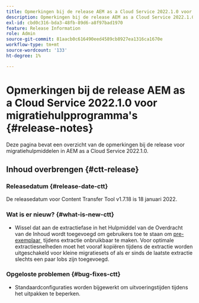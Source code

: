 ```yaml
---
title: Opmerkingen bij de release AEM as a Cloud Service 2022.1.0 voor migratiehulpprogramma's
description: Opmerkingen bij de release AEM as a Cloud Service 2022.1.0 voor migratiehulpprogramma's
exl-id: cbd0c316-bda3-48fb-89d6-a8f97bad1970
feature: Release Information
role: Admin
source-git-commit: 81aacb0c616490eed4589cb8927ea1316ca1670e
workflow-type: tm+mt
source-wordcount: '133'
ht-degree: 1%

---
```


# Opmerkingen bij de release AEM as a Cloud Service 2022.1.0 voor migratiehulpprogramma&#39;s {#release-notes}

Deze pagina bevat een overzicht van de opmerkingen bij de release voor migratiehulpmiddelen in AEM as a Cloud Service 2022.1.0.

## Inhoud overbrengen {#ctt-release}

### Releasedatum {#release-date-ctt}

De releasedatum voor Content Transfer Tool v1.7.18 is 18 januari 2022.

### Wat is er nieuw? {#what-is-new-ctt}

* Wissel dat aan de extractiefase in het Hulpmiddel van de Overdracht van de Inhoud wordt toegevoegd om gebruikers toe te staan om [&#x200B; pre-exemplaar &#x200B;](https://experienceleague.adobe.com/docs/experience-manager-cloud-service/moving/cloud-migration/content-transfer-tool/handling-large-content-repositories.html?lang=nl-NL) tijdens extractie onbruikbaar te maken. Voor optimale extractiesnelheden moet het vooraf kopiëren tijdens de extractie worden uitgeschakeld voor kleine migratiesets of als er sinds de laatste extractie slechts een paar lobs zijn toegevoegd.

### Opgeloste problemen {#bug-fixes-ctt}

* Standaardconfiguraties worden bijgewerkt om uitvoeringstijden tijdens het uitpakken te beperken.
